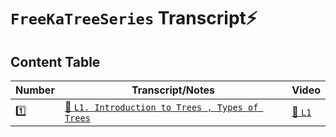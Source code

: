 # `FreeKaTreeSeries` Transcript⚡️

## Content Table

| Number | Transcript/Notes                                             | Video                                                                                                  |
| ------ | ------------------------------------------------------------ | ------------------------------------------------------------------------------------------------------ |
| 1️⃣     | [📑 `L1. Introduction to Trees , Types of Trees`](./l-01.md) | [📀 `L1`](https://www.youtube.com/watch?v=_ANrF3FJm7I&list=PLgUwDviBIf0q8Hkd7bK2Bpryj2xVJk8Vk&index=2) |

